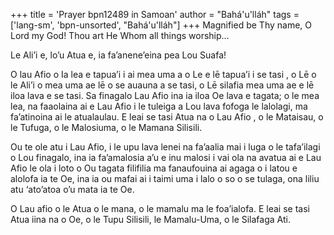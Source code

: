 +++
title = 'Prayer bpn12489 in Samoan'
author = "Bahá'u'lláh"
tags = ['lang-sm', 'bpn-unsorted', "Bahá'u'lláh"]
+++
Magnified be Thy name, O Lord my God! Thou art He Whom all things worship…

 

Le Ali’i e, lo’u Atua e, ia fa’anene’eina pea Lou Suafa!

O lau Afio o Ia lea e tapua’i i ai mea uma a o Le e lē tapua’i i se tasi , o Lē o le Ali’i o mea uma ae lē o se auauna a se tasi, o Lē silafia mea uma ae e lē iloa lava e se tasi. Sa finagalo Lau Afio ina ia iloa Oe lava e tagata; o le mea lea, na faaolaina ai e Lau Afio i le tuleiga a Lou lava fofoga le lalolagi, ma fa’atinoina ai le atualaulau. E leai se tasi Atua na o Lau Afio , o le Mataisau, o le Tufuga, o le Malosiuma, o le Mamana Silisili.

   Ou te ole atu i Lau Afio, i le upu lava lenei na fa’aalia mai i luga o le tafa’ilagi o Lou finagalo, ina ia fa’amalosia a’u e inu malosi i vai ola na avatua ai e Lau Afio le ola i loto o Ou tagata filifilia ma fanaufouina ai agaga o i latou e alolofa ia te Oe, ina ia ou mafai ai i taimi uma i lalo o so o se tulaga, ona liliu atu ‘ato’atoa o’u mata ia te Oe.

O Lau afio o le Atua o le mana, o le mamalu ma le foa’ialofa. E leai se tasi Atua iina na o Oe, o le Tupu Silisili, le Mamalu-Uma, o le Silafaga Ati.
